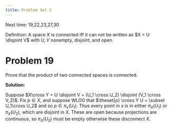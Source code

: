 ```yaml
---
title: Problem Set 2
---
```



Next time:
19,22,23,27,30

Definition:
A space $X$ is connected iff it can not be written as $X = U \disjoint V$ with $U,V$ nonempty, disjoint, and open.

# Problem 19

Prove that the product of two connected spaces is connected.

**Solution:**

Suppose $X\cross Y = U \disjoint V = (U_1 \cross U_2) \disjoint (V_1 \cross V_2)$.
Fix $p \in X$, and suppose WLOG that $\theset{p} \cross Y U = \subset U_1\cross U_2$ and so $p \in \pi_x(U_1)$.
Thus every point in $x$ is in either $\pi_X(U_1)$ or $\pi_X(U_2)$, which are disjoint in $X$.
These are open because projections are continuous, so $\pi_X(U_2)$ must be empty otherwise these disconnect $X$.
